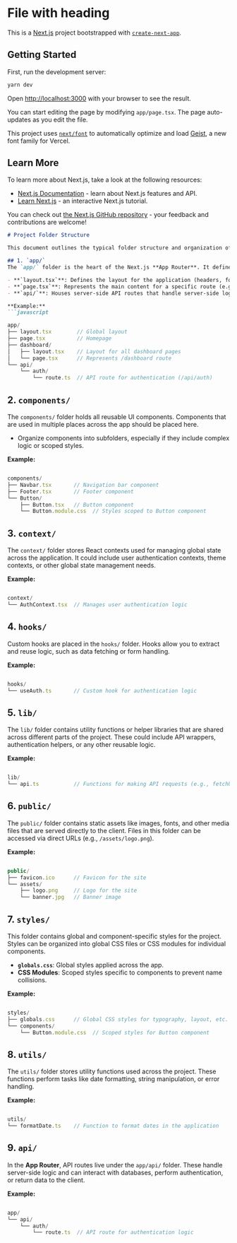 # File with heading

This is a [Next.js](https://nextjs.org) project bootstrapped with [`create-next-app`](https://nextjs.org/docs/app/api-reference/cli/create-next-app).

## Getting Started

First, run the development server:

```bash
yarn dev
```

Open [http://localhost:3000](http://localhost:3000) with your browser to see the result.

You can start editing the page by modifying `app/page.tsx`. The page auto-updates as you edit the file.

This project uses [`next/font`](https://nextjs.org/docs/app/building-your-application/optimizing/fonts) to automatically optimize and load [Geist](https://vercel.com/font), a new font family for Vercel.

## Learn More

To learn more about Next.js, take a look at the following resources:

- [Next.js Documentation](https://nextjs.org/docs) - learn about Next.js features and API.
- [Learn Next.js](https://nextjs.org/learn) - an interactive Next.js tutorial.

You can check out [the Next.js GitHub repository](https://github.com/vercel/next.js) - your feedback and contributions are welcome!

```markdown
# Project Folder Structure

This document outlines the typical folder structure and organization of a Next.js project using the **App Router**. Each folder serves a specific purpose and helps maintain clarity and scalability in the project.

## 1. `app/`
The `app/` folder is the heart of the Next.js **App Router**. It defines the routes, layouts, and pages in your application.

- **`layout.tsx`**: Defines the layout for the application (headers, footers, or sidebars) and can be nested for different sections of the site.
- **`page.tsx`**: Represents the main content for a specific route (e.g., `/` for the homepage).
- **`api/`**: Houses server-side API routes that handle server-side logic, database queries, and other backend functionalities.

**Example:**
```javascript

app/
├── layout.tsx        // Global layout
├── page.tsx          // Homepage
├── dashboard/
│   ├── layout.tsx    // Layout for all dashboard pages
│   └── page.tsx      // Represents /dashboard route
└── api/
    └── auth/
        └── route.ts  // API route for authentication (/api/auth)

```

## 2. `components/`

The `components/` folder holds all reusable UI components. Components that are used in multiple places across the app should be placed here.

- Organize components into subfolders, especially if they include complex logic or scoped styles.

**Example:**

```javascript

components/
├── Navbar.tsx       // Navigation bar component
├── Footer.tsx       // Footer component
└── Button/
    ├── Button.tsx   // Button component
    └── Button.module.css  // Styles scoped to Button component

```

## 3. `context/`

The `context/` folder stores React contexts used for managing global state across the application. It could include user authentication contexts, theme contexts, or other global state management needs.

**Example:**

```javascript

context/
└── AuthContext.tsx  // Manages user authentication logic

```

## 4. `hooks/`

Custom hooks are placed in the `hooks/` folder. Hooks allow you to extract and reuse logic, such as data fetching or form handling.

**Example:**

```javascript

hooks/
└── useAuth.ts       // Custom hook for authentication logic

```

## 5. `lib/`

The `lib/` folder contains utility functions or helper libraries that are shared across different parts of the project. These could include API wrappers, authentication helpers, or any other reusable logic.

**Example:**

```javascript

lib/
└── api.ts           // Functions for making API requests (e.g., fetchUser, updateProfile)

```

## 6. `public/`

The `public/` folder contains static assets like images, fonts, and other media files that are served directly to the client. Files in this folder can be accessed via direct URLs (e.g., `/assets/logo.png`).

**Example:**

```javascript

public/
├── favicon.ico      // Favicon for the site
└── assets/
    ├── logo.png     // Logo for the site
    └── banner.jpg   // Banner image

```

## 7. `styles/`

This folder contains global and component-specific styles for the project. Styles can be organized into global CSS files or CSS modules for individual components.

- **`globals.css`**: Global styles applied across the app.
- **CSS Modules**: Scoped styles specific to components to prevent name collisions.

**Example:**

```javascript

styles/
├── globals.css      // Global CSS styles for typography, layout, etc.
└── components/
    └── Button.module.css  // Scoped styles for Button component

```

## 8. `utils/`

The `utils/` folder stores utility functions used across the project. These functions perform tasks like date formatting, string manipulation, or error handling.

**Example:**

```javascript

utils/
└── formatDate.ts    // Function to format dates in the application

```

## 9. `api/`

In the **App Router**, API routes live under the `app/api/` folder. These handle server-side logic and can interact with databases, perform authentication, or return data to the client.

**Example:**

```javascript

app/
└── api/
    └── auth/
        └── route.ts  // API route for authentication logic

```

